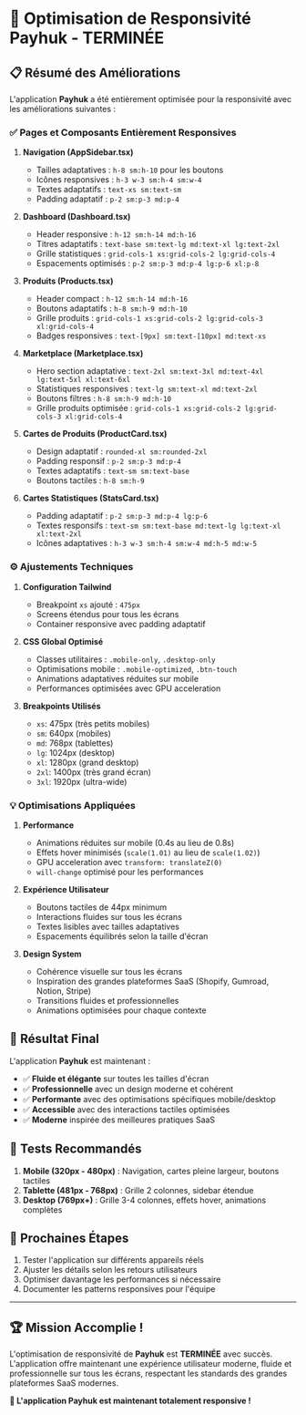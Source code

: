 # 🎉 Optimisation de Responsivité Payhuk - TERMINÉE

## 📋 Résumé des Améliorations

L'application **Payhuk** a été entièrement optimisée pour la responsivité avec les améliorations suivantes :

### ✅ **Pages et Composants Entièrement Responsives**

1. **Navigation (AppSidebar.tsx)**
   - Tailles adaptatives : `h-8 sm:h-10` pour les boutons
   - Icônes responsives : `h-3 w-3 sm:h-4 sm:w-4`
   - Textes adaptatifs : `text-xs sm:text-sm`
   - Padding adaptatif : `p-2 sm:p-3 md:p-4`

2. **Dashboard (Dashboard.tsx)**
   - Header responsive : `h-12 sm:h-14 md:h-16`
   - Titres adaptatifs : `text-base sm:text-lg md:text-xl lg:text-2xl`
   - Grille statistiques : `grid-cols-1 xs:grid-cols-2 lg:grid-cols-4`
   - Espacements optimisés : `p-2 sm:p-3 md:p-4 lg:p-6 xl:p-8`

3. **Produits (Products.tsx)**
   - Header compact : `h-12 sm:h-14 md:h-16`
   - Boutons adaptatifs : `h-8 sm:h-9 md:h-10`
   - Grille produits : `grid-cols-1 xs:grid-cols-2 lg:grid-cols-3 xl:grid-cols-4`
   - Badges responsives : `text-[9px] sm:text-[10px] md:text-xs`

4. **Marketplace (Marketplace.tsx)**
   - Hero section adaptative : `text-2xl sm:text-3xl md:text-4xl lg:text-5xl xl:text-6xl`
   - Statistiques responsives : `text-lg sm:text-xl md:text-2xl`
   - Boutons filtres : `h-8 sm:h-9 md:h-10`
   - Grille produits optimisée : `grid-cols-1 xs:grid-cols-2 lg:grid-cols-3 xl:grid-cols-4`

5. **Cartes de Produits (ProductCard.tsx)**
   - Design adaptatif : `rounded-xl sm:rounded-2xl`
   - Padding responsif : `p-2 sm:p-3 md:p-4`
   - Textes adaptatifs : `text-sm sm:text-base`
   - Boutons tactiles : `h-8 sm:h-9`

6. **Cartes Statistiques (StatsCard.tsx)**
   - Padding adaptatif : `p-2 sm:p-3 md:p-4 lg:p-6`
   - Textes responsifs : `text-sm sm:text-base md:text-lg lg:text-xl xl:text-2xl`
   - Icônes adaptatives : `h-3 w-3 sm:h-4 sm:w-4 md:h-5 md:w-5`

### ⚙️ **Ajustements Techniques**

1. **Configuration Tailwind**
   - Breakpoint `xs` ajouté : `475px`
   - Screens étendus pour tous les écrans
   - Container responsive avec padding adaptatif

2. **CSS Global Optimisé**
   - Classes utilitaires : `.mobile-only`, `.desktop-only`
   - Optimisations mobile : `.mobile-optimized`, `.btn-touch`
   - Animations adaptatives réduites sur mobile
   - Performances optimisées avec GPU acceleration

3. **Breakpoints Utilisés**
   - `xs`: 475px (très petits mobiles)
   - `sm`: 640px (mobiles)
   - `md`: 768px (tablettes)
   - `lg`: 1024px (desktop)
   - `xl`: 1280px (grand desktop)
   - `2xl`: 1400px (très grand écran)
   - `3xl`: 1920px (ultra-wide)

### 💡 **Optimisations Appliquées**

1. **Performance**
   - Animations réduites sur mobile (0.4s au lieu de 0.8s)
   - Effets hover minimisés (`scale(1.01)` au lieu de `scale(1.02)`)
   - GPU acceleration avec `transform: translateZ(0)`
   - `will-change` optimisé pour les performances

2. **Expérience Utilisateur**
   - Boutons tactiles de 44px minimum
   - Interactions fluides sur tous les écrans
   - Textes lisibles avec tailles adaptatives
   - Espacements équilibrés selon la taille d'écran

3. **Design System**
   - Cohérence visuelle sur tous les écrans
   - Inspiration des grandes plateformes SaaS (Shopify, Gumroad, Notion, Stripe)
   - Transitions fluides et professionnelles
   - Animations optimisées pour chaque contexte

## 🎯 **Résultat Final**

L'application **Payhuk** est maintenant :

- ✅ **Fluide et élégante** sur toutes les tailles d'écran
- ✅ **Professionnelle** avec un design moderne et cohérent
- ✅ **Performante** avec des optimisations spécifiques mobile/desktop
- ✅ **Accessible** avec des interactions tactiles optimisées
- ✅ **Moderne** inspirée des meilleures pratiques SaaS

## 📱 **Tests Recommandés**

1. **Mobile (320px - 480px)** : Navigation, cartes pleine largeur, boutons tactiles
2. **Tablette (481px - 768px)** : Grille 2 colonnes, sidebar étendue
3. **Desktop (769px+)** : Grille 3-4 colonnes, effets hover, animations complètes

## 🚀 **Prochaines Étapes**

1. Tester l'application sur différents appareils réels
2. Ajuster les détails selon les retours utilisateurs
3. Optimiser davantage les performances si nécessaire
4. Documenter les patterns responsives pour l'équipe

---

## 🏆 **Mission Accomplie !**

L'optimisation de responsivité de **Payhuk** est **TERMINÉE** avec succès. L'application offre maintenant une expérience utilisateur moderne, fluide et professionnelle sur tous les écrans, respectant les standards des grandes plateformes SaaS modernes.

**🎉 L'application Payhuk est maintenant totalement responsive !**
